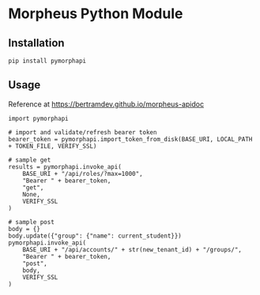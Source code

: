 # Morpheus Python Module

## Installation

`pip install pymorphapi`

## Usage 

Reference at https://bertramdev.github.io/morpheus-apidoc

```
import pymorphapi

# import and validate/refresh bearer token
bearer_token = pymorphapi.import_token_from_disk(BASE_URI, LOCAL_PATH + TOKEN_FILE, VERIFY_SSL)

# sample get
results = pymorphapi.invoke_api(
    BASE_URI + "/api/roles/?max=1000",
    "Bearer " + bearer_token,
    "get",
    None,
    VERIFY_SSL
)

# sample post
body = {}
body.update({"group": {"name": current_student}})
pymorphapi.invoke_api(
    BASE_URI + "/api/accounts/" + str(new_tenant_id) + "/groups/",
    "Bearer " + bearer_token,
    "post",
    body,
    VERIFY_SSL
)

```